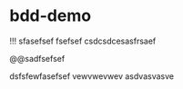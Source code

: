 # bdd-demo
!!!
sfasefsef
fsefsef
csdcsdcesasfrsaef


@@sadfsefsef


dsfsfewfasefsef
vewvwevwev
asdvasvasve

